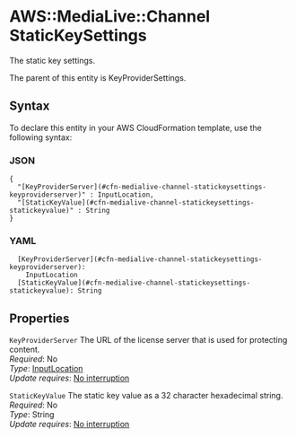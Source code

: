 # AWS::MediaLive::Channel StaticKeySettings<a name="aws-properties-medialive-channel-statickeysettings"></a>

The static key settings\.

The parent of this entity is KeyProviderSettings\.

## Syntax<a name="aws-properties-medialive-channel-statickeysettings-syntax"></a>

To declare this entity in your AWS CloudFormation template, use the following syntax:

### JSON<a name="aws-properties-medialive-channel-statickeysettings-syntax.json"></a>

```
{
  "[KeyProviderServer](#cfn-medialive-channel-statickeysettings-keyproviderserver)" : InputLocation,
  "[StaticKeyValue](#cfn-medialive-channel-statickeysettings-statickeyvalue)" : String
}
```

### YAML<a name="aws-properties-medialive-channel-statickeysettings-syntax.yaml"></a>

```
  [KeyProviderServer](#cfn-medialive-channel-statickeysettings-keyproviderserver): 
    InputLocation
  [StaticKeyValue](#cfn-medialive-channel-statickeysettings-statickeyvalue): String
```

## Properties<a name="aws-properties-medialive-channel-statickeysettings-properties"></a>

`KeyProviderServer`  <a name="cfn-medialive-channel-statickeysettings-keyproviderserver"></a>
The URL of the license server that is used for protecting content\.  
*Required*: No  
*Type*: [InputLocation](aws-properties-medialive-channel-inputlocation.md)  
*Update requires*: [No interruption](https://docs.aws.amazon.com/AWSCloudFormation/latest/UserGuide/using-cfn-updating-stacks-update-behaviors.html#update-no-interrupt)

`StaticKeyValue`  <a name="cfn-medialive-channel-statickeysettings-statickeyvalue"></a>
The static key value as a 32 character hexadecimal string\.  
*Required*: No  
*Type*: String  
*Update requires*: [No interruption](https://docs.aws.amazon.com/AWSCloudFormation/latest/UserGuide/using-cfn-updating-stacks-update-behaviors.html#update-no-interrupt)